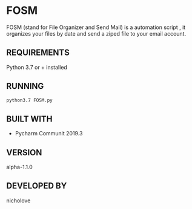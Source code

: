 # FOSM
FOSM (stand for File Organizer and Send Mail) is a automation script , it organizes your files by date and send a ziped file to your email account.

## REQUIREMENTS

Python 3.7 or + installed

## RUNNING

```bash
python3.7 FOSM.py
```

## BUILT WITH

* Pycharm Communit 2019.3

## VERSION

alpha-1.1.0

## DEVELOPED BY

nicholove
